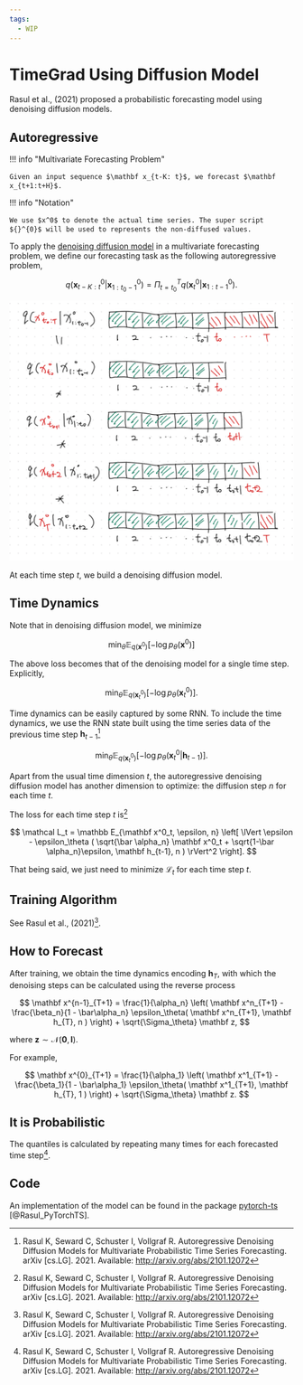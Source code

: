 ```yaml
---
tags:
  - WIP
---
```

# TimeGrad Using Diffusion Model

Rasul et al., (2021) proposed a probabilistic forecasting model using denoising diffusion models.

## Autoregressive

!!! info "Multivariate Forecasting Problem"

    Given an input sequence $\mathbf x_{t-K: t}$, we forecast $\mathbf x_{t+1:t+H}$.


!!! info "Notation"

    We use $x^0$ to denote the actual time series. The super script ${}^{0}$ will be used to represents the non-diffused values.

To apply the [denoising diffusion model](../../energy-based-models/ebm.diffusion) in a multivariate forecasting problem, we define our forecasting task as the following autoregressive problem,

$$
q(\mathbf x^0_{t - K:t} \vert \mathbf x^0_{1:t_0 - 1}) = \Pi_{t=t_0}^T q(\mathbf x^0_t \vert \mathbf x^0_{1:t-1}).
$$

![AR](assets/timeseries.deep-learning.timegrad/ar-denoising-diffusion-model-problem.jpg)

At each time step $t$, we build a denoising diffusion model.

## Time Dynamics

Note that in denoising diffusion model, we minimize

$$
\operatorname{min}_\theta \mathbb E_{q(\mathbf x^0)} \left[ -\log p_\theta (\mathbf x^0) \right]
$$

The above loss becomes that of the denoising model for a single time step. Explicitly,

$$
\operatorname{min}_\theta \mathbb E_{q(\mathbf x^0_t )} \left[ -\log p_\theta (\mathbf x^0_t) \right].
$$

Time dynamics can be easily captured by some RNN. To include the time dynamics, we use the RNN state built using the time series data of the previous time step $\mathbf h_{t-1}$[^Rasul2021]

$$
\operatorname{min}_\theta \mathbb E_{q(\mathbf x^0_t )} \left[ -\log p_\theta (\mathbf x^0_t \vert \mathbf h_{t-1}) \right].
$$

Apart from the usual time dimension $t$, the autoregressive denoising diffusion model has another dimension to optimize: the diffusion step $n$ for each time $t$.

The loss for each time step $t$ is[^Rasul2021]

$$
\mathcal L_t = \mathbb E_{\mathbf x^0_t, \epsilon, n} \left[ \lVert \epsilon - \epsilon_\theta ( \sqrt{\bar \alpha_n} \mathbf x^0_t + \sqrt{1-\bar \alpha_n}\epsilon, \mathbf h_{t-1}, n ) \rVert^2  \right].
$$

That being said, we just need to minimize $\mathcal L_t$ for each time step $t$.

## Training Algorithm

See Rasul et al., (2021)[^Rasul2021].

## How to Forecast

After training, we obtain the time dynamics encoding $\mathbf h_T$, with which the denoising steps can be calculated using the reverse process

$$
\mathbf x^{n-1}_{T+1} = \frac{1}{\alpha_n} \left( \mathbf x^n_{T+1} - \frac{\beta_n}{1 - \bar\alpha_n} \epsilon_\theta( \mathbf x^n_{T+1}, \mathbf h_{T}, n ) \right) + \sqrt{\Sigma_\theta} \mathbf z,
$$

where $\mathbf z \sim \mathcal N(\mathbf 0, \mathbf I)$.

For example,

$$
\mathbf x^{0}_{T+1} = \frac{1}{\alpha_1} \left( \mathbf x^1_{T+1} - \frac{\beta_1}{1 - \bar\alpha_1} \epsilon_\theta( \mathbf x^1_{T+1}, \mathbf h_{T}, 1 ) \right) + \sqrt{\Sigma_\theta} \mathbf z.
$$


## It is Probabilistic

The quantiles is calculated by repeating many times for each forecasted time step[^Rasul2021].

## Code

An implementation of the model can be found in the package [pytorch-ts](https://github.com/zalandoresearch/pytorch-ts) [@Rasul_PyTorchTS].


[^Rasul2021]: Rasul K, Seward C, Schuster I, Vollgraf R. Autoregressive Denoising Diffusion Models for Multivariate Probabilistic Time Series Forecasting. arXiv [cs.LG]. 2021. Available: http://arxiv.org/abs/2101.12072
